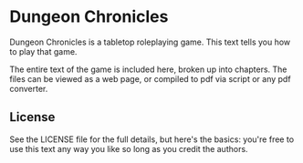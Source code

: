 # Dungeon Chronicles
Dungeon Chronicles is a tabletop roleplaying game. This text tells you how to play that game.

The entire text of the game is included here, broken up into chapters. The files can be viewed as a web page, or compiled to pdf via script or any pdf converter.

## License
See the LICENSE file for the full details, but here's the basics: you're free to use this text any way you like so long as you credit the authors.
